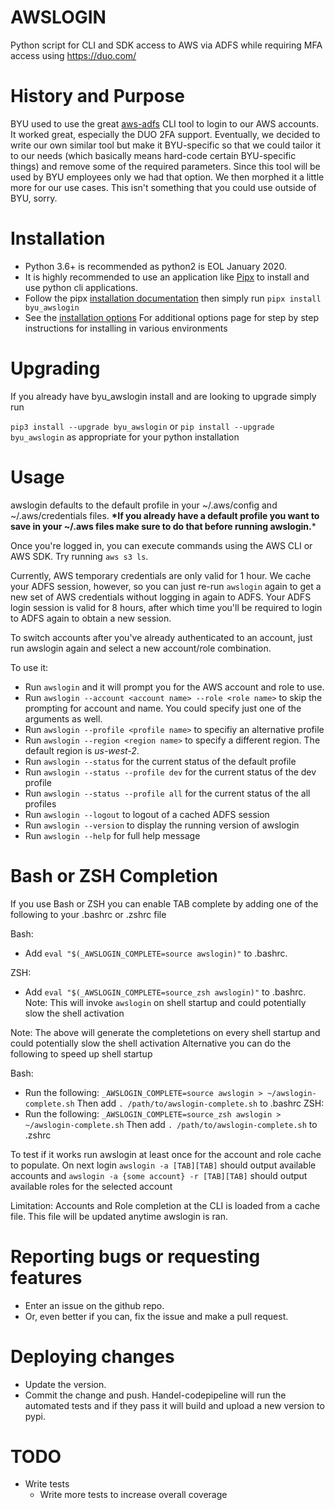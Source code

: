 # AWSLOGIN
Python script for CLI and SDK access to AWS via ADFS while requiring MFA
access using <https://duo.com/>

# History and Purpose

BYU used to use the great [aws-adfs](https://github.com/venth/aws-adfs)
CLI tool to login to our AWS accounts. It worked great, especially the
DUO 2FA support. Eventually, we decided to write our own similar tool
but make it BYU-specific so that we could tailor it to our needs (which
basically means hard-code certain BYU-specific things) and remove some
of the required parameters. Since this tool will be used by BYU
employees only we had that option. We then morphed it a little more for
our use cases. This isn't something that you could use outside of BYU,
sorry.

# Installation

  - Python 3.6+ is recommended as python2 is EOL January 2020.
  - It is highly recommended to use an application like [Pipx](https://pipxproject.github.io/pipx/) to install and use python cli applications.
  - Follow the pipx [installation documentation](https://pipxproject.github.io/pipx/installation/) then simply run `pipx install byu_awslogin`
  - See the [installation options](https://github.com/byu-oit/awslogin/blob/master/INSTALLATION_OPTIONS.md) For additional options
    page for step by step instructions for installing in various environments

# Upgrading

If you already have byu\_awslogin install and are looking to upgrade
simply run

`pip3 install --upgrade byu_awslogin` or `pip install --upgrade
byu_awslogin` as appropriate for your python installation

# Usage

awslogin defaults to the default profile in your \~/.aws/config and
\~/.aws/credentials files. **\*If you already have a default profile you
want to save in your \~/.aws files make sure to do that before running
awslogin.**\*

Once you're logged in, you can execute commands using the AWS CLI or AWS
SDK. Try running `aws s3 ls`.

Currently, AWS temporary credentials are only valid for 1 hour. We cache
your ADFS session, however, so you can just re-run `awslogin` again to
get a new set of AWS credentials without logging in again to ADFS. Your
ADFS login session is valid for 8 hours, after which time you'll be
required to login to ADFS again to obtain a new session.

To switch accounts after you've already authenticated to an account,
just run awslogin again and select a new account/role combination.

To use it:

  - Run `awslogin` and it will prompt you for the AWS account and role
    to use.
  - Run `awslogin --account <account name> --role <role name>` to skip
    the prompting for account and name. You could specify just one of
    the arguments as well.
  - Run `awslogin --profile <profile name>` to specifiy an alternative
    profile
  - Run `awslogin --region <region name>` to specify a different region.
    The default region is *us-west-2*.
  - Run `awslogin --status` for the current status of the default
    profile
  - Run `awslogin --status --profile dev` for the current status of the
    dev profile
  - Run `awslogin --status --profile all` for the current status of the
    all profiles
  - Run `awslogin --logout` to logout of a cached ADFS session
  - Run `awslogin --version` to display the running version of awslogin
  - Run `awslogin --help` for full help message

# Bash or ZSH Completion

If you use Bash or ZSH you can enable TAB complete by adding one of the following to your .bashrc or .zshrc file

Bash:

- Add `eval "$(_AWSLOGIN_COMPLETE=source awslogin)"` to .bashrc. 

ZSH:

- Add `eval "$(_AWSLOGIN_COMPLETE=source_zsh awslogin)"` to .bashrc. Note: This will invoke `awslogin` on shell startup and could potentially slow the shell activation

Note: The above will generate the completetions on every shell startup and could potentially slow the shell activation Alternative you can do the following to speed up shell startup

Bash:
- Run the following: `_AWSLOGIN_COMPLETE=source awslogin > ~/awslogin-complete.sh` Then add `. /path/to/awslogin-complete.sh` to .bashrc
ZSH:
- Run the following: `_AWSLOGIN_COMPLETE=source_zsh awslogin > ~/awslogin-complete.sh` Then add `. /path/to/awslogin-complete.sh` to .zshrc

To test if it works run awslogin at least once for the account and role cache to populate. On next login `awslogin -a [TAB][TAB]` should output available accounts and `awslogin -a {some account} -r [TAB][TAB]` should output available roles for the selected account

Limitation: Accounts and Role completion at the CLI is loaded from a cache file. This file will be updated anytime awslogin is ran.

# Reporting bugs or requesting features

  - Enter an issue on the github repo.
  - Or, even better if you can, fix the issue and make a pull request.

# Deploying changes

  - Update the version.
  - Commit the change and push. Handel-codepipeline will run the
    automated tests and if they pass it will build and upload a new
    version to pypi.

# TODO

  - Write tests
    - Write more tests to increase overall coverage
